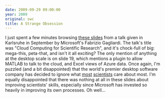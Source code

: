 ```yaml
---
date: 2009-09-29 09:00:00
year: 2009
original: swc
title: A Strange Obsession
---
```

<p>I just spent a few minutes
browsing <a href="http://research.microsoft.com/pubs/102785/GridKA_2009.pdf">these
slides</a> from a talk given in Karlsruhe in September by Microsoft's
Fabrizio Gagliardi.  The talk's title was "Cloud Computing for
Scientific Research", and it's chock-full of big: mega-this,
peta-that, and isn't it all exciting? The only mention of anything at
the desktop scale is on slide 19, which mentions a plugin to allow
MATLAB to talk to the cloud, and Excel views of Azure data. Once
again, I'm puzzled (and a bit disappointed) that the world's premier
desktop software company has decided to ignore
what <a href="{{'/files/bib/amsci-survey-2009.pdf' | relative_url}}">most</a>
<a href="{{'/files/bib/secse-survey-2009.pdf' | relative_url}}">scientists</a>
care about most. I'm equally disappointed that there was nothing at
all in these slides about improving scientists' skills, especially
since Microsoft has invested so heavily in improving its own
processes. Oh well...</p>
